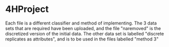 # 4HProject

Each file is a different classifier and method of implementing.
The 3 data sets that are required have been uploaded, and the file "naremoved" is the discretized version of the initial data.
The other data set is labelled "discrete replicates as attributes", and is to be used in the files labelled "method 3"
